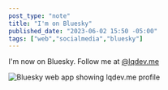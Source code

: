 ```yaml
---
post_type: "note" 
title: "I'm on Bluesky"
published_date: "2023-06-02 15:50 -05:00"
tags: ["web","socialmedia","bluesky"]
---
```


I'm now on Bluesky. Follow me at [@lqdev.me](https://bsky.app/profile/lqdev.me)

![Bluesky web app showing lqdev.me profile](/files/images/bsky-profile.png)